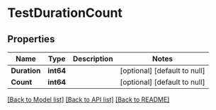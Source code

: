 # TestDurationCount

## Properties
Name | Type | Description | Notes
------------ | ------------- | ------------- | -------------
**Duration** | **int64** |  | [optional] [default to null]
**Count** | **int64** |  | [optional] [default to null]

[[Back to Model list]](../README.md#documentation-for-models) [[Back to API list]](../README.md#documentation-for-api-endpoints) [[Back to README]](../README.md)

